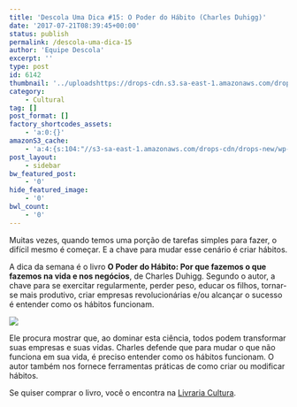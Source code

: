 ```yaml
---
title: 'Descola Uma Dica #15: O Poder do Hábito (Charles Duhigg)'
date: '2017-07-21T08:39:45+00:00'
status: publish
permalink: /descola-uma-dica-15
author: 'Equipe Descola'
excerpt: ''
type: post
id: 6142
thumbnail: '../uploadshttps://drops-cdn.s3.sa-east-1.amazonaws.com/drops-new/wp-content/uploads/2017/07/20203403/Descola_umadica-15-150x150.png'
category:
    - Cultural
tag: []
post_format: []
factory_shortcodes_assets:
    - 'a:0:{}'
amazonS3_cache:
    - 'a:4:{s:104:"//s3-sa-east-1.amazonaws.com/drops-cdn/drops-new/wp-content/uploads/2017/07/20201700/poder-do-habito.jpg";i:6143;s:113:"//s3-sa-east-1.amazonaws.com/drops-cdn/drops-new/wp-content/uploads/2017/07/20201700/poder-do-habito-712x1024.jpg";i:6143;s:66:"//descola.org/drops/wp-content/uploads/2017/07/poder-do-habito.jpg";i:6143;s:75:"//descola.org/drops/wp-content/uploads/2017/07/poder-do-habito-712x1024.jpg";i:6143;}'
post_layout:
    - sidebar
bw_featured_post:
    - '0'
hide_featured_image:
    - '0'
bwl_count:
    - '0'
---
```

Muitas vezes, quando temos uma porção de tarefas simples para fazer, o difícil mesmo é começar. E a chave para mudar esse cenário é criar hábitos.

A dica da semana é o livro **O Poder do Hábito: Por que fazemos o que fazemos na vida e nos negócios**, de Charles Duhigg. Segundo o autor, a chave para se exercitar regularmente, perder peso, educar os filhos, tornar-se mais produtivo, criar empresas revolucionárias e/ou alcançar o sucesso é entender como os hábitos funcionam.

![](https://descola.org/drops/wp-content/uploads/2017/07/poder-do-habito-712x1024.jpg)

Ele procura mostrar que, ao dominar esta ciência, todos podem transformar suas empresas e suas vidas. Charles defende que para mudar o que não funciona em sua vida, é preciso entender como os hábitos funcionam. O autor também nos fornece ferramentas práticas de como criar ou modificar hábitos.

Se quiser comprar o livro, você o encontra na [Livraria Cultura](https://www.livrariacultura.com.br/p/livros/administracao/desenvolvimento-profissional/o-poder-do-habito-30351365).